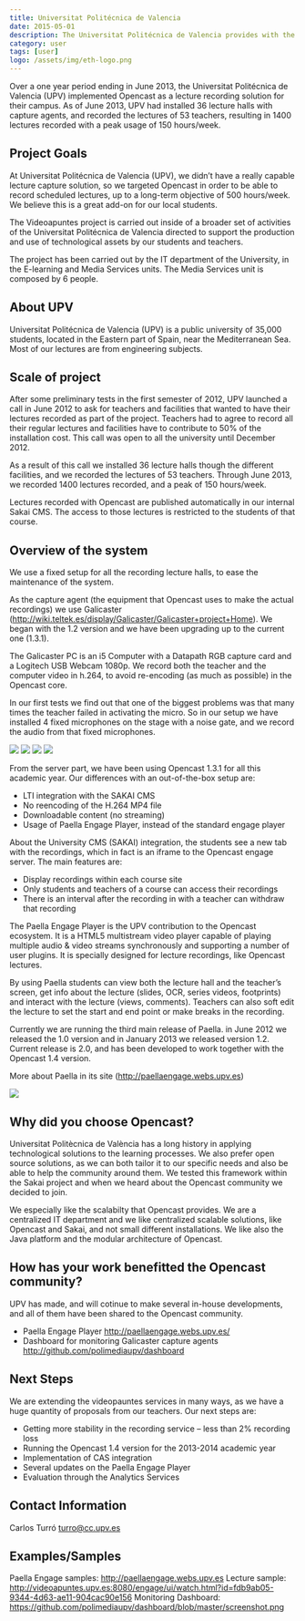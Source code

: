 ```yaml
---
title: Universitat Politécnica de Valencia
date: 2015-05-01
description: The Universitat Politécnica de Valencia provides with the Paella Player an alternative engage player for Opencast. They are also initiated the Capture Agent Dashboard software.
category: user
tags: [user]
logo: /assets/img/eth-logo.png
---
```


Over a one year period ending in June 2013, the Universitat Politécnica de Valencia (UPV) implemented Opencast as a lecture recording solution for their campus. As of June 2013, UPV had installed 36 lecture halls with capture agents, and recorded the lectures of 53 teachers, resulting in 1400 lectures recorded with a peak usage of 150 hours/week.

## Project Goals
At Universitat Politécnica de Valencia (UPV), we didn’t have a really capable lecture capture solution, so we targeted Opencast in order to be able to record scheduled lectures, up to a long-term objective of 500 hours/week. We believe this is a great add-on for our local students.

The Videoapuntes project is carried out inside of a broader set of activities of the Universitat Politécnica de Valencia directed to support the production and use of technological assets by our students and teachers.

The project has been carried out by the IT department of the University, in the E-learning and Media Services units. The Media Services unit is composed by 6 people.

## About UPV
Universitat Politécnica de Valencia (UPV) is a public university of 35,000 students, located in the Eastern part of Spain, near the Mediterranean Sea. Most of our lectures are from engineering subjects.

## Scale of project
After some preliminary tests in the first semester of 2012, UPV launched a call in June 2012 to ask for teachers and facilities that wanted to have their lectures recorded as part of the project. Teachers had to agree to record all their regular lectures and facilities have to contribute to 50% of the installation cost. This call was open to all the university until December 2012.

As a result of this call we installed 36 lecture halls though the different facilities, and we recorded the lectures of 53 teachers. Through June 2013, we recorded 1400 lectures recorded, and a peak of 150 hours/week.

Lectures recorded with Opencast are published automatically in our internal Sakai CMS. The access to those lectures is restricted to the students of that course.

## Overview of the system
We use a fixed setup for all the recording lecture halls, to ease the maintenance of the system.

As the capture agent (the equipment that Opencast uses to make the actual recordings) we use Galicaster (http://wiki.teltek.es/display/Galicaster/Galicaster+project+Home). We began with the 1.2 version and we have been upgrading up to the current one (1.3.1).

The Galicaster PC is an i5 Computer with a Datapath RGB capture card and a Logitech USB Webcam 1080p. We record both the teacher and the computer video in h.264, to avoid re-encoding (as much as possible) in the Opencast core.

In our first tests we find out that one of the biggest problems was that many times the teacher failed in activating the micro. So in our setup we have installed 4 fixed microphones on the stage with a noise gate, and we record the audio from that fixed microphones.

<img src="http://www.opencast.org/wp-content/uploads/2015/07/valencia1.jpg">

<img src="http://www.opencast.org/wp-content/uploads/2015/07/valencia2.jpg">

<img src="http://www.opencast.org/wp-content/uploads/2015/07/valencia3.jpg">

<img src="http://www.opencast.org/wp-content/uploads/2015/07/valencia4-300x200.jpg">

From the server part, we have been using Opencast 1.3.1 for all this academic year. Our differences with an out-of-the-box setup are:

- LTI integration with the SAKAI CMS
- No reencoding of the H.264 MP4 file
- Downloadable content (no streaming)
- Usage of Paella Engage Player, instead of the standard engage player

About the University CMS (SAKAI) integration, the students see a new tab with the recordings, which in fact is an iframe to the Opencast engage server. The main features are:

- Display recordings within each course site
- Only students and teachers of a course can access their recordings
- There is an interval after the recording in with a teacher can withdraw that recording

The Paella Engage Player is the UPV contribution to the Opencast ecosystem. It is a HTML5 multistream video player capable of playing multiple audio & video streams synchronously and supporting a number of user plugins. It is specially designed for lecture recordings, like Opencast lectures.

By using Paella students can view both the lecture hall and the teacher’s screen, get info about the lecture (slides, OCR, series videos, footprints) and interact with the lecture (views, comments). Teachers can also soft edit the lecture to set the start and end point or make breaks in the recording.

Currently we are running the third main release of Paella. in June 2012 we released the 1.0 version and in January 2013 we released version 1.2. Current release is 2.0, and has been developed to work together with the Opencast 1.4 version.

More about Paella in its site (http://paellaengage.webs.upv.es)

<img src="http://www.opencast.org/wp-content/uploads/2015/07/valencia5-300x169.jpg">

## Why did you choose Opencast?
Universitat Politècnica de València has a long history in applying technological solutions to the learning processes. We also prefer open source solutions, as we can both tailor it to our specific needs and also be able to help the community around them. We tested this framework within the Sakai project and when we heard about the Opencast community we decided to join.

We especially like the scalabilty that Opencast provides. We are a centralized IT department and we like centralized scalable solutions, like Opencast and Sakai, and not small different installations. We like also the Java platform and the modular architecture of Opencast.

## How has your work benefitted the Opencast community?
UPV has made, and will cotinue to make several in-house developments, and all of them have been shared to the Opencast community.

- Paella Engage Player http://paellaengage.webs.upv.es/
- Dashboard for monitoring Galicaster capture agents http://github.com/polimediaupv/dashboard

## Next Steps
We are extending the videopauntes services in many ways, as we have a huge quantity of proposals from our teachers. Our next steps are:

- Getting more stability in the recording service – less than 2% recording loss
- Running the Opencast 1.4 version for the 2013-2014 academic year
- Implementation of CAS integration
- Several updates on the Paella Engage Player
- Evaluation through the Analytics Services

## Contact Information
Carlos Turró turro@cc.upv.es

## Examples/Samples
Paella Engage samples: http://paellaengage.webs.upv.es
Lecture sample: http://videoapuntes.upv.es:8080/engage/ui/watch.html?id=fdb9ab05-9344-4d63-ae11-904cac90e156
Monitoring Dashboard: https://github.com/polimediaupv/dashboard/blob/master/screenshot.png


